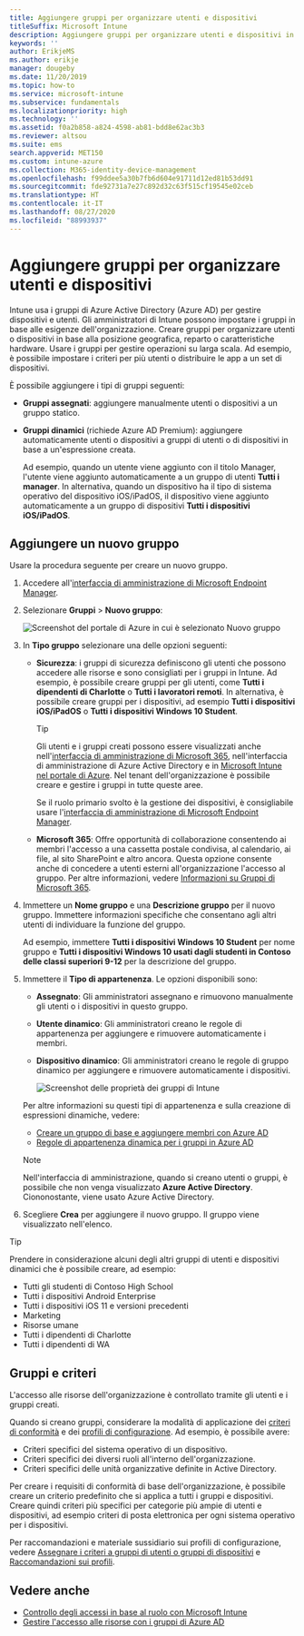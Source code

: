 ```yaml
---
title: Aggiungere gruppi per organizzare utenti e dispositivi
titleSuffix: Microsoft Intune
description: Aggiungere gruppi per organizzare utenti e dispositivi in base a posizione geografica, reparto o caratteristiche hardware.
keywords: ''
author: ErikjeMS
ms.author: erikje
manager: dougeby
ms.date: 11/20/2019
ms.topic: how-to
ms.service: microsoft-intune
ms.subservice: fundamentals
ms.localizationpriority: high
ms.technology: ''
ms.assetid: f0a2b858-a824-4598-ab81-bdd8e62ac3b3
ms.reviewer: altsou
ms.suite: ems
search.appverid: MET150
ms.custom: intune-azure
ms.collection: M365-identity-device-management
ms.openlocfilehash: f99ddee5a30b7fb6d604e91711d12ed81b53dd91
ms.sourcegitcommit: fde92731a7e27c892d32c63f515cf19545e02ceb
ms.translationtype: HT
ms.contentlocale: it-IT
ms.lasthandoff: 08/27/2020
ms.locfileid: "88993937"
---
```

# <a name="add-groups-to-organize-users-and-devices"></a>Aggiungere gruppi per organizzare utenti e dispositivi

Intune usa i gruppi di Azure Active Directory (Azure AD) per gestire dispositivi e utenti. Gli amministratori di Intune possono impostare i gruppi in base alle esigenze dell'organizzazione. Creare gruppi per organizzare utenti o dispositivi in base alla posizione geografica, reparto o caratteristiche hardware. Usare i gruppi per gestire operazioni su larga scala. Ad esempio, è possibile impostare i criteri per più utenti o distribuire le app a un set di dispositivi.

È possibile aggiungere i tipi di gruppi seguenti:

- **Gruppi assegnati**: aggiungere manualmente utenti o dispositivi a un gruppo statico. 
- **Gruppi dinamici** (richiede Azure AD Premium): aggiungere automaticamente utenti o dispositivi a gruppi di utenti o di dispositivi in base a un'espressione creata.

  Ad esempio, quando un utente viene aggiunto con il titolo Manager, l'utente viene aggiunto automaticamente a un gruppo di utenti **Tutti i manager**. In alternativa, quando un dispositivo ha il tipo di sistema operativo del dispositivo iOS/iPadOS, il dispositivo viene aggiunto automaticamente a un gruppo di dispositivi **Tutti i dispositivi iOS/iPadOS**.

## <a name="add-a-new-group"></a>Aggiungere un nuovo gruppo

Usare la procedura seguente per creare un nuovo gruppo.

1. Accedere all'[interfaccia di amministrazione di Microsoft Endpoint Manager](https://go.microsoft.com/fwlink/?linkid=2109431).
2. Selezionare **Gruppi** > **Nuovo gruppo**:

   ![Screenshot del portale di Azure in cui è selezionato Nuovo gruppo](./media/groups-add/groups-add-new.png)

3. In **Tipo gruppo** selezionare una delle opzioni seguenti:

    - **Sicurezza**: i gruppi di sicurezza definiscono gli utenti che possono accedere alle risorse e sono consigliati per i gruppi in Intune. Ad esempio, è possibile creare gruppi per gli utenti, come **Tutti i dipendenti di Charlotte** o **Tutti i lavoratori remoti**. In alternativa, è possibile creare gruppi per i dispositivi, ad esempio **Tutti i dispositivi iOS/iPadOS** o **Tutti i dispositivi Windows 10 Student**.

        > [!TIP]
        > Gli utenti e i gruppi creati possono essere visualizzati anche nell'[interfaccia di amministrazione di Microsoft 365](https://admin.microsoft.com), nell'interfaccia di amministrazione di Azure Active Directory e in [Microsoft Intune nel portale di Azure](https://go.microsoft.com/fwlink/?linkid=2090973). Nel tenant dell'organizzazione è possibile creare e gestire i gruppi in tutte queste aree.
        >
        > Se il ruolo primario svolto è la gestione dei dispositivi, è consigliabile usare l'[interfaccia di amministrazione di Microsoft Endpoint Manager](https://go.microsoft.com/fwlink/?linkid=2109431).

    - **Microsoft 365**: Offre opportunità di collaborazione consentendo ai membri l'accesso a una cassetta postale condivisa, al calendario, ai file, al sito SharePoint e altro ancora. Questa opzione consente anche di concedere a utenti esterni all'organizzazione l'accesso al gruppo. Per altre informazioni, vedere [Informazioni su Gruppi di Microsoft 365](https://support.office.com/article/learn-about-office-365-groups-b565caa1-5c40-40ef-9915-60fdb2d97fa2).

4. Immettere un **Nome gruppo** e una **Descrizione gruppo** per il nuovo gruppo. Immettere informazioni specifiche che consentano agli altri utenti di individuare la funzione del gruppo.

    Ad esempio, immettere **Tutti i dispositivi Windows 10 Student** per nome gruppo e **Tutti i dispositivi Windows 10 usati dagli studenti in Contoso delle classi superiori 9-12** per la descrizione del gruppo.

5. Immettere il **Tipo di appartenenza**. Le opzioni disponibili sono:

    - **Assegnato**: Gli amministratori assegnano e rimuovono manualmente gli utenti o i dispositivi in questo gruppo.
    - **Utente dinamico**: Gli amministratori creano le regole di appartenenza per aggiungere e rimuovere automaticamente i membri.
    - **Dispositivo dinamico**: Gli amministratori creano le regole di gruppo dinamico per aggiungere e rimuovere automaticamente i dispositivi.

        ![Screenshot delle proprietà dei gruppi di Intune](./media/groups-add/groups-add-properties.png)

    Per altre informazioni su questi tipi di appartenenza e sulla creazione di espressioni dinamiche, vedere:

    - [Creare un gruppo di base e aggiungere membri con Azure AD](/azure/active-directory/fundamentals/active-directory-groups-create-azure-portal)
    - [Regole di appartenenza dinamica per i gruppi in Azure AD](/azure/active-directory/users-groups-roles/groups-dynamic-membership)

    > [!NOTE]
    > Nell'interfaccia di amministrazione, quando si creano utenti o gruppi, è possibile che non venga visualizzato **Azure Active Directory**. Ciononostante, viene usato Azure Active Directory.

6. Scegliere **Crea** per aggiungere il nuovo gruppo. Il gruppo viene visualizzato nell'elenco.

> [!TIP]
> Prendere in considerazione alcuni degli altri gruppi di utenti e dispositivi dinamici che è possibile creare, ad esempio:
>
> - Tutti gli studenti di Contoso High School
> - Tutti i dispositivi Android Enterprise
> - Tutti i dispositivi iOS 11 e versioni precedenti
> - Marketing
> - Risorse umane
> - Tutti i dipendenti di Charlotte
> - Tutti i dipendenti di WA

## <a name="groups-and-policies"></a>Gruppi e criteri

L'accesso alle risorse dell'organizzazione è controllato tramite gli utenti e i gruppi creati.

Quando si creano gruppi, considerare la modalità di applicazione dei [criteri di conformità](../protect/device-compliance-get-started.md) e dei [profili di configurazione](../configuration/device-profiles.md). Ad esempio, è possibile avere:

- Criteri specifici del sistema operativo di un dispositivo.
- Criteri specifici dei diversi ruoli all'interno dell'organizzazione.
- Criteri specifici delle unità organizzative definite in Active Directory.

Per creare i requisiti di conformità di base dell'organizzazione, è possibile creare un criterio predefinito che si applica a tutti i gruppi e dispositivi. Creare quindi criteri più specifici per categorie più ampie di utenti e dispositivi, ad esempio criteri di posta elettronica per ogni sistema operativo per i dispositivi.

Per raccomandazioni e materiale sussidiario sui profili di configurazione, vedere [Assegnare i criteri a gruppi di utenti o gruppi di dispositivi](../configuration/device-profile-assign.md#user-groups-vs-device-groups) e [Raccomandazioni sui profili](../configuration/device-profile-create.md#recommendations).

## <a name="see-also"></a>Vedere anche

- [Controllo degli accessi in base al ruolo con Microsoft Intune](role-based-access-control.md)
- [Gestire l'accesso alle risorse con i gruppi di Azure AD](/azure/active-directory/active-directory-manage-groups)